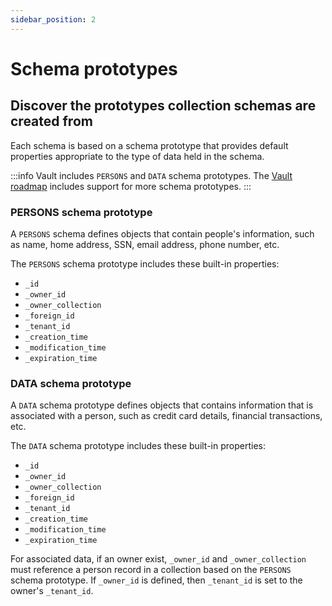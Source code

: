 ```yaml
---
sidebar_position: 2
---
```


# Schema prototypes

## Discover the prototypes collection schemas are created from

Each schema is based on a schema prototype that provides default properties appropriate to the type of data held in the
schema.

:::info
Vault includes `PERSONS` and `DATA` schema prototypes. The [Vault roadmap](/roadmap) includes support for more schema
prototypes.
:::

### PERSONS schema prototype

A `PERSONS` schema defines objects that contain people's information, such as name, home address, SSN, email address,
phone number, etc.

The `PERSONS` schema prototype includes these built-in properties:

- `_id`
- `_owner_id`
- `_owner_collection`
- `_foreign_id`
- `_tenant_id`
- `_creation_time`
- `_modification_time`
- `_expiration_time`

### DATA schema prototype

A `DATA` schema prototype defines objects that contains information that is associated with a person, such as credit
card details, financial transactions, etc.

The `DATA` schema prototype includes these built-in properties:

- `_id`
- `_owner_id`
- `_owner_collection`
- `_foreign_id`
- `_tenant_id`
- `_creation_time`
- `_modification_time`
- `_expiration_time`

For associated data, if an owner exist, `_owner_id` and `_owner_collection` must reference a person record in a
collection based on the `PERSONS` schema prototype. If `_owner_id` is defined, then `_tenant_id` is set to the
owner's `_tenant_id`.
